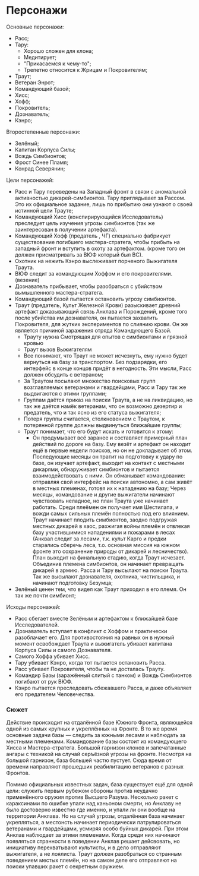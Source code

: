 # Персонажи
Основные персонажи:

   * Расс;
   * Тару:
      * Хорошо сложен для клона;
      * Медитирует;
      * "Прикасаемся к чему-то";
      * Трепетно относится к Жрицам и Покровителям;
   * Траут;
   * Ветеран Энрот;
   * Командующий базой;
   * Хисс;
   * Хофф;
   * Покровитель;
   * Дознаватель;
   * Кэнро;

Второстепенные персонажи:

   * Зелёный;
   * Капитан Корпуса Силы;
   * Вождь Симбионтов;
   * Фрост Синее Пламя;
   * Конрад Северянин;

Цели персонажей:

   * Расс и Тару переведены на Западный фронт в связи с аномальной активностью дикарей-симбионтов. Тару приглядывает за Рассом.
     Это их официальное задание, лишь по прибытию они узнают о своей истинной цели
     Трауте;
   * Командующий Хисс (конспирирующийся Исследователь) преследует цель изучения угрозы симбионтов (так же заинтересован в получении артефакта).
   * Командующий Хофф (предатель , ЧГ) специально фабрикует существование погибшего мастера-стратега, чтобы прибыть на западный фронт и вступить в охоту за  артефактом. (кроме того он должен присматривать за ВЮФ который был ВС).
   * Охотник на нежить Кэнро выслеживает порченого Выжигателя Траута.
   * ВЮФ следит за командующим Хоффом и его покровителями. (везение)
   * Дознаватель прибывает, чтобы разобраться с убийством вымышленного мастера-стратега.
   * Командующий базой пытается остановить угрозу симбионтов.
   * Траут (предатель, Культ Железной Крови) разыскивает древний артефакт доказывающий связь Анклава и Порождений, кроме того после убийства им дознавателя, он пытается захватить Покровителя, для жутких экспериментов по слиянию крови. Он же является причиной заражения отряда Командующего Базой.
      * Трауту нужна Смотрящая для опытов с симбионтами и грязной кровью
      * Траут вызов Выжигателям
      * Все понимают, что Траут не может исчезнуть, ему нужно будет вернуться на
        базу за транспортом. Без подзарядки, его интерфейс в конце концов
        придёт в негодность. Эти мысли, Расс должен обсудить с ветераном;
      * За Траутом посылают множество поисковых групп возглавляемых ветеранами
        и гвардейцами, Расс и Тару так же выдвигаются с этими группами;
      * Группам даётся приказ на поиски Траута, а не на ликвидацию, но
        так же даётся намёк ветеранам, что он возможно дезертир и предатель, что
        и так ясно из его статуса выжигателя;
      * Потеря группы считается, столкновением с Траутом, к потерянной группе
        должны выдвинуться ближайшие группы;
      * Траут понимает, что его будут искать и готовится к этому:
         * Он продумывает всё заранее и составляет примерный план действий по
           дороге на базу. Ему везёт и артефакт он находит ещё в первые недели
           поисков, но он не докладывает об этом. Последующие месяцы он тратит
           на подготовку к удару по базе, он изучает артефакт, выходит на
           контакт с местными дикарями, обнаруживает симбионтов и пытается
           взаимодействовать с ними. Он обманывает командование: отправляя
           свой интерфейс на поиски автономно, а сам живёт в местных племенах,
           готовя их к нападению на базу;
           Через месяцы, командование и другие выжигатели начинают чувствовать
           неладное, но план Траута уже начинает работать. Среди плеёмен он
           получает имя Шестилапа, и вожди самых сильных племён полностью под
           его влиянием. Траут начинает плодить симбионтов, заодно подгружая
           местных дикарей в хаос, разжигая войны племён и отвлекая базу
           участившимися нападениями и пожарами в лесах (Анквал следит за лесами,
           т.к. культ Карго и предки старались сберечь леса, т.о. основная миссия
           на южном фронте это сохранение природы от дикарей и лесничество).
           План выходит на финальную стадию, когда Траут исчезает. Объединив
           племена симбионтов, он начинает превращать дикарей в армию.
           Расса и Тару высылают на поиски Траута. Так же высылают дознавателя,
           охотника, чистильщика, и начинают подготовку Безумца;
   * Зелёный ценен тем, что видел как Траут приходил в его племя. Он так же почти симбионт;

Исходы персонажей:

   * Расс сбегает вместе Зелёным и артефактом к ближайшей базе Исследователей.
   * Дознаватель вступает в конфликт с Хоффом и практически разоблачает его. Для противостояния на равных он в нужный момент освобождает Траута и выжигатель убивает капитана Корпуса Силы и самого Дознавателя.
   * Самого Хоффа убивает Хисс.
   * Тару убивает Кэнро, когда тот пытается остановить Расса.
   * Расс убивает Покровителя, чтобы та не досталась Трауту.
   * Командир Базы (заражённый слитый с танком) и Вождь Симбионтов погибают от рук ВЮФ.
   * Кэнро пытается преследовать сбежавшего Расса, и даже объявляет его предателем Человечества.



### Сюжет
Действие происходит на отдалённой базе Южного Фронта, являющейся одной из самых
крупных и укреплённых на Фронте. В то же время основные задачи базы &mdash;
следить за южными лесами и наблюдать за местными племенами.
Командование базы состоит из командующего Хисса и Мастера-стратега. Большой
гарнизон клонов и запечатанные ангары с техникой на случай серъёзной угрозы
на фронте. Несмотря на большой гарнизон, база большей частю пустует. Сюда время
от времени направляют прошедших реабилитацию ветеранов с разных Фронтов.

Помимо официальных известных задач, база существует ещё для одной цели: служить
первым рубежом обороны против неудачно применённого оружия против Высшего Разума.
Несколько ракет с караксинами по ошибке упали над каньоном смерти, но Анклаву
не было достоверно известно где именно, и упали ли они вообще на территории Анклава.
Но на случай угрозы, отдалённая база начинает укрепляться, а местонсть начинает
периодически патрулироваться ветеранами и гвардейцами, усмиряя особо буйных дикарей.
При этом Анклав наблюдает за этими племенами. Когда среди них начинают появляться
странности в поведении Анклав решает дейсвовать, но инициативу перехватывают
культисты, и в дело отправляют выжигателя, а не лоялиста. Траут должен разобраться
со странным поведением местых племён, но на самом деле его отправляют на поиски
упавших ракет с секретным оружием.
